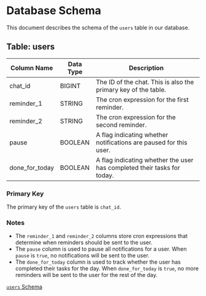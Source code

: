 # Database Schema

This document describes the schema of the `users` table in our database.

## Table: users

| Column Name    | Data Type | Description                                                             |
| -------------- | --------- | ----------------------------------------------------------------------- |
| chat_id        | BIGINT    | The ID of the chat. This is also the primary key of the table.          |
| reminder_1     | STRING    | The cron expression for the first reminder.                             |
| reminder_2     | STRING    | The cron expression for the second reminder.                            |
| pause          | BOOLEAN   | A flag indicating whether notifications are paused for this user.       |
| done_for_today | BOOLEAN   | A flag indicating whether the user has completed their tasks for today. |

### Primary Key

The primary key of the `users` table is `chat_id`.

### Notes

- The `reminder_1` and `reminder_2` columns store cron expressions that determine when reminders should be sent to the user.
- The `pause` column is used to pause all notifications for a user. When `pause` is `true`, no notifications will be sent to the user.
- The `done_for_today` column is used to track whether the user has completed their tasks for the day. When `done_for_today` is `true`, no more reminders will be sent to the user for the rest of the day.

[`users` Schema](./src/db/leetcode_daily_reminder_schema.sql)
